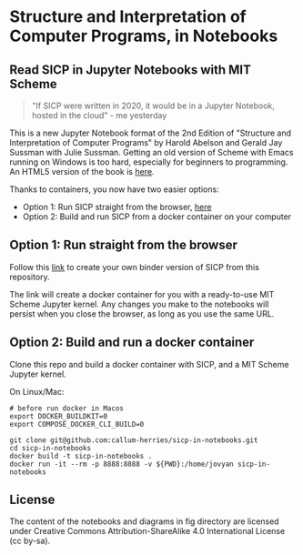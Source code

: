 Structure and Interpretation of Computer Programs, in Notebooks
====

## Read SICP in Jupyter Notebooks with MIT Scheme

> "If SICP were written in 2020, it would be in a Jupyter Notebook, hosted in the cloud" - me yesterday

This is a new Jupyter Notebook format of the 2nd Edition of "Structure and Interpretation of Computer Programs" by Harold Abelson and Gerald Jay Sussman with Julie Sussman. Getting an old version of Scheme with Emacs running on Windows is too hard, especially for beginners to programming. An HTML5 version of the book is [here](https://sarabander.github.io/sicp/). 

Thanks to containers, you now have two easier options:
- Option 1: Run SICP straight from the browser, [here](https://mybinder.org/v2/gh/callum-herries/sicp-in-notebooks/master?filepath=0.0_Structure_and_Interpretation_of_Computer_Programs.ipynb)
- Option 2: Build and run SICP from a docker container on your computer

Option 1: Run straight from the browser
------------------------------------

Follow this [link](https://mybinder.org/v2/gh/callum-herries/sicp-in-notebooks/master?filepath=0.0_Structure_and_Interpretation_of_Computer_Programs.ipynb) to create your own binder version of SICP from this repository.

The link will create a docker container for you with a ready-to-use MIT Scheme Jupyter kernel. Any changes you make to the notebooks will persist when you close the browser, as long as you use the same URL.

Option 2: Build and run a docker container
----------------------------------------

Clone this repo and build a docker container with SICP, and a MIT Scheme Jupyter kernel.

On Linux/Mac:

```
# before run docker in Macos
export DOCKER_BUILDKIT=0
export COMPOSE_DOCKER_CLI_BUILD=0

git clone git@github.com:callum-herries/sicp-in-notebooks.git
cd sicp-in-notebooks
docker build -t sicp-in-notebooks .
docker run -it --rm -p 8888:8888 -v ${PWD}:/home/jovyan sicp-in-notebooks
```

License
-------

The content of the notebooks and diagrams in fig directory are licensed under Creative Commons Attribution-ShareAlike 4.0 International License (cc by-sa).
